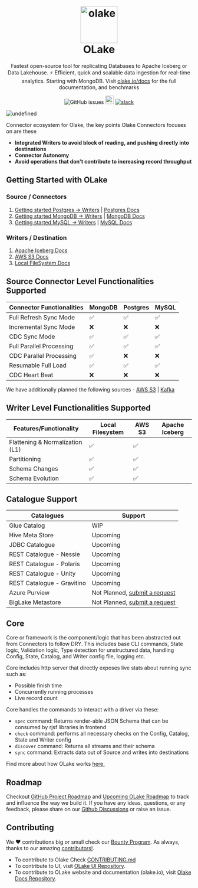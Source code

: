 <h1 align="center" style="border-bottom: none">
    <a href="https://datazip.io/olake" target="_blank">
        <img alt="olake" src="https://github.com/user-attachments/assets/d204f25f-5289-423c-b3f2-44b2194bdeaf" width="100" height="100"/>
    </a>
    <br>OLake
</h1>

<p align="center">Fastest open-source tool for replicating Databases to Apache Iceberg or Data Lakehouse. ⚡ Efficient, quick and scalable data ingestion for real-time analytics. Starting with MongoDB. Visit <a href="https://olake.io/" target="_blank">olake.io/docs</a> for the full documentation, and benchmarks</p>

<p align="center">
    <img alt="GitHub issues" src="https://img.shields.io/github/issues/datazip-inc/olake"> 
    <a alt="Documentation"  src="https://olake.io/docs "> <img height="23" src="https://img.shields.io/badge/view-Documentation-blue?style=for-the-badge"></a>
    <a href="https://join.slack.com/t/getolake/shared_invite/zt-2utw44do6-g4XuKKeqBghBMy2~LcJ4ag">
        <img alt="slack" src="https://img.shields.io/badge/Join%20Our%20Community-Slack-blue"> 
    </a> 
</p>

![undefined](https://github.com/user-attachments/assets/fe37e142-556a-48f0-a649-febc3dbd083c)

Connector ecosystem for Olake, the key points Olake Connectors focuses on are these
- **Integrated Writers to avoid block of reading, and pushing directly into destinations**
- **Connector Autonomy**
- **Avoid operations that don't contribute to increasing record throughput**

## Getting Started with OLake

### Source / Connectors
1. [Getting started Postgres -> Writers](https://github.com/datazip-inc/olake/tree/master/drivers/postgres) | [Postgres Docs](https://olake.io/docs/category/postgres)
2. [Getting started MongoDB -> Writers](https://github.com/datazip-inc/olake/tree/master/drivers/mongodb) | [MongoDB Docs](https://olake.io/docs/category/mongodb)
3. [Getting started MySQL -> Writers](https://github.com/datazip-inc/olake/tree/master/drivers/mysql)  | [MySQL Docs](https://olake.io/docs/category/mysql)

### Writers / Destination
1. [Apache Iceberg Docs](https://olake.io/docs/category/apache-iceberg) 
2. [AWS S3 Docs](https://olake.io/docs/category/aws-s3) 
3. [Local FileSystem Docs](https://olake.io/docs/writers/local) 


## Source Connector Level Functionalities Supported
| Connector Functionalities | MongoDB | Postgres | MySQL |
| ------------------------- | ------- | -------- | ----- |
| Full Refresh Sync Mode    | ✅       | ✅        | ✅     |
| Incremental Sync Mode     | ❌       | ❌        | ❌     |
| CDC Sync Mode             | ✅       | ✅        | ✅     |
| Full Parallel Processing  | ✅       | ✅        | ✅     |
| CDC Parallel Processing   | ✅       | ❌        | ❌     |
| Resumable Full Load       | ✅       | ✅        | ✅     |
| CDC Heart Beat            | ❌       | ❌        | ❌     |

We have additionally planned the following sources -  [AWS S3](https://github.com/datazip-inc/olake/issues/86) |  [Kafka](https://github.com/datazip-inc/olake/issues/87) 


## Writer Level Functionalities Supported
| Features/Functionality          | Local Filesystem | AWS S3 | Apache Iceberg |
| ------------------------------- | ---------------- | ------ | -------------- |
| Flattening & Normalization (L1) | ✅                | ✅      |                |
| Partitioning                    | ✅                | ✅      |                |
| Schema Changes                  | ✅                | ✅      |                |
| Schema Evolution                | ✅                | ✅      |                |

## Catalogue Support
| Catalogues                 | Support                                                                                                  |
| -------------------------- | -------------------------------------------------------------------------------------------------------- |
| Glue Catalog               | WIP                                                                                                      |
| Hive Meta Store            | Upcoming                                                                                                 |
| JDBC Catalogue             | Upcoming                                                                                                 |
| REST Catalogue - Nessie    | Upcoming                                                                                                 |
| REST Catalogue - Polaris   | Upcoming                                                                                                 |
| REST Catalogue - Unity     | Upcoming                                                                                                 |
| REST Catalogue - Gravitino | Upcoming                                                                                                 |
| Azure Purview              | Not Planned, [submit a request](https://github.com/datazip-inc/olake/issues/new?template=new-feature.md) |
| BigLake Metastore          | Not Planned, [submit a request](https://github.com/datazip-inc/olake/issues/new?template=new-feature.md) |

## Core
Core or framework is the component/logic that has been abstracted out from Connectors to follow DRY. This includes base CLI commands, State logic, Validation logic, Type detection for unstructured data, handling Config, State, Catalog, and Writer config file, logging etc.

Core includes http server that directly exposes live stats about running sync such as:
- Possible finish time
- Concurrently running processes
- Live record count

Core handles the commands to interact with a driver via these:
- `spec` command: Returns render-able JSON Schema that can be consumed by rjsf libraries in frontend
- `check` command: performs all necessary checks on the Config, Catalog, State and Writer config
- `discover` command: Returns all streams and their schema
- `sync` command: Extracts data out of Source and writes into destinations

Find more about how OLake works [here.](https://olake.io/docs/category/understanding-olake)

## Roadmap
Checkout [GitHub Project Roadmap](https://github.com/orgs/datazip-inc/projects/5) and [Upcoming OLake Roadmap](https://olake.io/docs/roadmap) to track and influence the way we build it. 
If you have any ideas, questions, or any feedback, please share on our [Github Discussions](https://github.com/datazip-inc/olake/discussions) or raise an issue.

## Contributing
We ❤️ contributions big or small check our [Bounty Program](https://olake.io/docs/community/issues-and-prs#goodies). As always, thanks to our amazing [contributors!](https://github.com/datazip-inc/olake/graphs/contributors).
- To contribute to Olake Check [CONTRIBUTING.md](CONTRIBUTING.md)
- To contribute to UI, visit [OLake UI Repository](https://github.com/datazip-inc/olake-frontend/).
- To contribute to OLake website and documentation (olake.io), visit [Olake Docs Repository][GITHUB_DOCS].

<!----variables---->
[GITHUB_DOCS]: https://github.com/datazip-inc/olake-docs/
